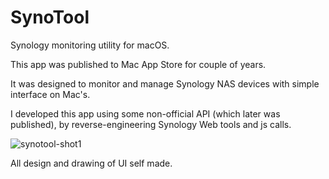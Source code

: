 # SynoTool
Synology monitoring utility for macOS.

This app was published to Mac App Store for couple of years.

It was designed to monitor and manage Synology NAS devices with simple interface on Mac's.

I developed this app using some non-official API (which later was published), by reverse-engineering Synology Web tools and js calls.


![synotool-shot1](https://user-images.githubusercontent.com/3949132/176664436-67173524-53b8-4697-895d-433e9b1aa55b.jpg)

All design and drawing of UI self made.
